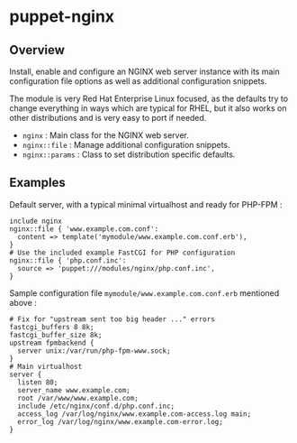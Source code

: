 # puppet-nginx

## Overview

Install, enable and configure an NGINX web server instance with its main
configuration file options as well as additional configuration snippets.

The module is very Red Hat Enterprise Linux focused, as the defaults try to
change everything in ways which are typical for RHEL, but it also works on
other distributions and is very easy to port if needed.

* `nginx` : Main class for the NGINX web server.
* `nginx::file` : Manage additional configuration snippets.
* `nginx::params` : Class to set distribution specific defaults.

## Examples

Default server, with a typical minimal virtualhost and ready for PHP-FPM :

    include nginx
    nginx::file { 'www.example.com.conf':
      content => template('mymodule/www.example.com.conf.erb'),
    }
    # Use the included example FastCGI for PHP configuration
    nginx::file { 'php.conf.inc':
      source => 'puppet:///modules/nginx/php.conf.inc',
    }

Sample configuration file `mymodule/www.example.com.conf.erb` mentioned above :

    # Fix for "upstream sent too big header ..." errors
    fastcgi_buffers 8 8k;
    fastcgi_buffer_size 8k;
    upstream fpmbackend {
      server unix:/var/run/php-fpm-www.sock;
    }
    # Main virtualhost
    server {
      listen 80;
      server_name www.example.com;
      root /var/www/www.example.com;
      include /etc/nginx/conf.d/php.conf.inc;
      access_log /var/log/nginx/www.example.com-access.log main;
      error_log /var/log/nginx/www.example.com-error.log;
    }

